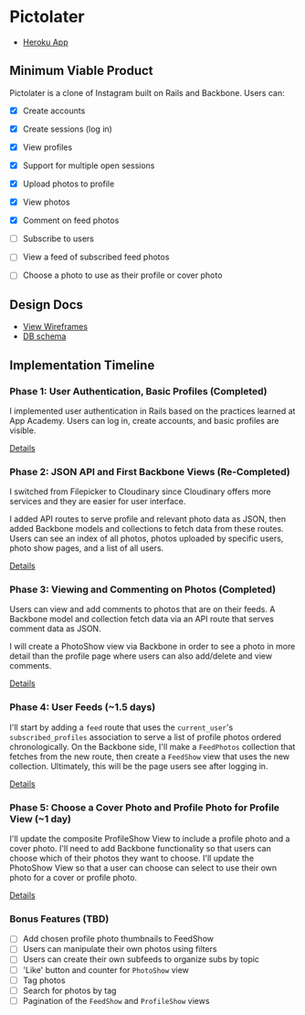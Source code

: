 # Pictolater

* [Heroku App](http://pictolater.herokuapp.com)

## Minimum Viable Product
Pictolater is a clone of Instagram built on Rails and Backbone. Users can:

- [x] Create accounts
- [X] Create sessions (log in)
- [X] View profiles
- [X] Support for multiple open sessions
- [X] Upload photos to profile
- [X] View photos
- [X] Comment on feed photos
- [ ] Subscribe to users
- [ ] View a feed of subscribed feed photos
- [ ] Choose a photo to use as their profile or cover photo


## Design Docs
* [View Wireframes][views]
* [DB schema][schema]

[views]: ./docs/views.md
[schema]: ./docs/schema.md

## Implementation Timeline

### Phase 1: User Authentication, Basic Profiles (Completed)
I implemented user authentication in Rails based on the practices learned at App Academy. Users can log in, create accounts, and basic profiles are visible.

[Details][phase-one]

### Phase 2: JSON API and First Backbone Views (Re-Completed)
I switched from Filepicker to Cloudinary since Cloudinary offers more services and they are easier for user interface.

I added API routes to serve profile and relevant photo data as JSON, then added Backbone models and collections to fetch data from these routes. Users can see an index of all photos, photos uploaded by specific users, photo show pages, and a list of all users.

[Details][phase-two]

### Phase 3: Viewing and Commenting on Photos (Completed)
Users can view and add comments to photos that are on their feeds. A Backbone model and collection fetch data via an API route that serves comment data as JSON.

I will create a PhotoShow view via Backbone in order to see a photo in more detail than the profile page where users can also add/delete and view comments.

[Details][phase-three]

### Phase 4: User Feeds (~1.5 days)
I'll start by adding a `feed` route that uses the `current_user`'s
`subscribed_profiles` association to serve a list of profile photos ordered
chronologically. On the Backbone side, I'll make a `FeedPhotos` collection that
fetches from the new route, then create a `FeedShow` view that uses the new
collection. Ultimately, this will be the page users see after logging in.

[Details][phase-four]

### Phase 5: Choose a Cover Photo and Profile Photo for Profile View (~1 day)
I'll update the composite ProfileShow View to include a profile photo and a cover photo. I'll need to add Backbone functionality so that users can choose which of their photos they want to choose. I'll update the PhotoShow View so that a user can choose can select to use their own photo for a cover or profile photo.

[Details][phase-five]

### Bonus Features (TBD)
- [ ] Add chosen profile photo thumbnails to FeedShow
- [ ] Users can manipulate their own photos using filters
- [ ] Users can create their own subfeeds to organize subs by topic
- [ ] 'Like' button and counter for `PhotoShow` view
- [ ] Tag photos
- [ ] Search for photos by tag
- [ ] Pagination of the `FeedShow` and `ProfileShow` views

[phase-one]: ./docs/phases/phase1.md
[phase-two]: ./docs/phases/phase2.md
[phase-three]: ./docs/phases/phase3.md
[phase-four]: ./docs/phases/phase4.md
[phase-five]: ./docs/phases/phase5.md
